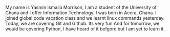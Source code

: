 My name is Yasmin Ismaila Morrison, I am a student of the University of Ghana and I offer Information Technology.
I was born in Accra, Ghana. 
I joined global code vacation class and we learnt linux commands yesterday.
Today, we are covering Git and Github. Its very fun
And for tomorrow, we would be covering Python, I have heard of it befgore but I am yet to learn it.